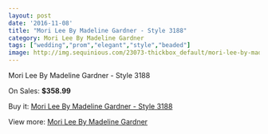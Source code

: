 ```yaml
---
layout: post
date: '2016-11-08'
title: "Mori Lee By Madeline Gardner - Style 3188"
category: Mori Lee By Madeline Gardner
tags: ["wedding","prom","elegant","style","beaded"]
image: http://img.sequinious.com/23073-thickbox_default/mori-lee-by-madeline-gardner-style-3188.jpg
---
```

Mori Lee By Madeline Gardner - Style 3188

On Sales: **$358.99**
<a href="https://www.sequinious.com/mori-lee-by-madeline-gardner/10101-mori-lee-by-madeline-gardner-style-3188.html"><amp-img layout="responsive" width="600" height="600" src="//img.sequinious.com/23073-thickbox_default/mori-lee-by-madeline-gardner-style-3188.jpg" alt="Mori Lee By Madeline Gardner - Style 3188 0" /></a>
<a href="https://www.sequinious.com/mori-lee-by-madeline-gardner/10101-mori-lee-by-madeline-gardner-style-3188.html"><amp-img layout="responsive" width="600" height="600" src="//img.sequinious.com/23074-thickbox_default/mori-lee-by-madeline-gardner-style-3188.jpg" alt="Mori Lee By Madeline Gardner - Style 3188 1" /></a>
<a href="https://www.sequinious.com/mori-lee-by-madeline-gardner/10101-mori-lee-by-madeline-gardner-style-3188.html"><amp-img layout="responsive" width="600" height="600" src="//img.sequinious.com/23075-thickbox_default/mori-lee-by-madeline-gardner-style-3188.jpg" alt="Mori Lee By Madeline Gardner - Style 3188 2" /></a>
<a href="https://www.sequinious.com/mori-lee-by-madeline-gardner/10101-mori-lee-by-madeline-gardner-style-3188.html"><amp-img layout="responsive" width="600" height="600" src="//img.sequinious.com/23076-thickbox_default/mori-lee-by-madeline-gardner-style-3188.jpg" alt="Mori Lee By Madeline Gardner - Style 3188 3" /></a>

Buy it: [Mori Lee By Madeline Gardner - Style 3188](https://www.sequinious.com/mori-lee-by-madeline-gardner/10101-mori-lee-by-madeline-gardner-style-3188.html "Mori Lee By Madeline Gardner - Style 3188")

View more: [Mori Lee By Madeline Gardner](https://www.sequinious.com/29-mori-lee-by-madeline-gardner "Mori Lee By Madeline Gardner")